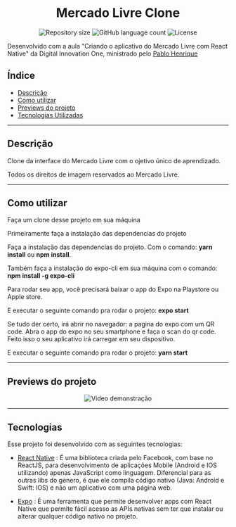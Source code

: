 <h1 align="center">
  Mercado Livre Clone
</h1>

<p align="center">
 <img alt="Repository size" src="https://img.shields.io/github/repo-size/luizeduul/CloneMercadoLivre">
 <img alt="GitHub language count" src="https://img.shields.io/github/languages/count/luizeduul/CloneMercadoLivre">
 <img alt="License" src="https://img.shields.io/badge/license-MIT-brightgreen">
</p>
<p>Desenvolvido com a aula "Criando o aplicativo do Mercado Livre com React Native" da Digital Innovation One,  ministrado pelo <a href="https://www.linkedin.com/in/pablohdev/" target="_blank" rel="noopener noreferrer nofollow">Pablo Henrique</a></p>

## Índice
- [Descrição](#descrição)
- [Como utilizar](#como-utilizar)
- [Previews do projeto](#previews-do-projeto)
- [Tecnologias Utilizadas](#tecnologias)

---

## Descrição
<p>Clone da interface do Mercado Livre com o ojetivo único de aprendizado.</p>
<p>Todos os direitos de imagem reservados ao Mercado Livre.</p>

---

## Como utilizar 
<p>Faça um clone desse projeto em sua máquina</p>
<p>Primeiramente faça a instalação das dependencias do projeto</p>
<p>Faça a instalação das dependencias do projeto. Com o comando: <strong>yarn install</strong> ou <strong>npm install</strong>.</p>
<p>Também faça a instalação do expo-cli em sua máquina com o comando: <strong>npm install -g expo-cli</strong></p>

<p>Para rodar seu app, você precisará baixar o app do Expo na Playstore ou Apple store.</p>
<p>E executar o seguinte comando pra rodar o projeto: <strong>expo start</strong></p>
<p>Se tudo der certo, irá abrir no navegador: a pagina do expo com um QR code. Abra o app do expo no seu smartphone e faça o scan do qr code. Feito isso o seu aplicativo irá carregar em seu dispositivo.</p>
<p>E executar o seguinte comando pra rodar o projeto: <strong>yarn start</strong></p>

---

## Previews do projeto

<p align="center">
 <img src="https://ik.imagekit.io/8qmbx6p1dq/Dio_ML_clone/ml-clone-gif_30t2gc0gz.gif" alt="Video demonstração"/>
</p>

---

## Tecnologias
 Esse projeto foi desenvolvido com as seguintes tecnologias:
  - [React Native](https://facebook.github.io/react-native/) : É uma biblioteca criada pelo Facebook, com base no ReactJS, para desenvolvimento de aplicações Mobile (Android e IOS utilizando) apenas JavaScript como linguagem. Diferencial para as outras libs do genero, é que ele compila código nativo (Java: Android e Swift: IOS) e não um aplicativo com uma página web.

  - [Expo](https://docs.expo.io/) : É uma ferramenta que permite desenvolver apps com React Native que permite fácil acesso as APIs nativas sem ter que instalar ou alterar qualquer código nativo no projeto.

